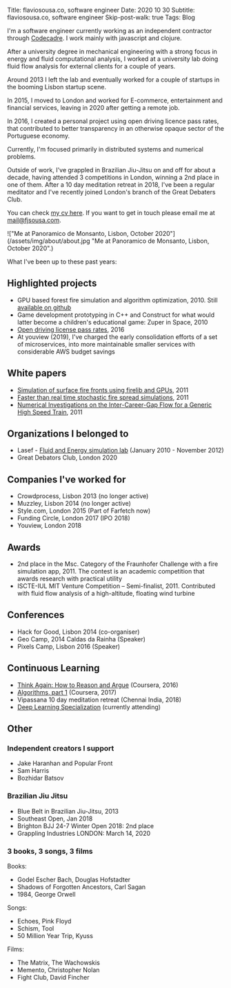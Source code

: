 Title: flaviosousa.co, software engineer
Date: 2020 10 30
Subtitle: flaviosousa.co, software engineer
Skip-post-walk: true
Tags: Blog

I'm a software engineer currently working as an independent contractor through [Codecadre](https://codecadre.ai). I work mainly with javascript and clojure.

After a university degree in mechanical engineering with a strong focus in energy and fluid computational analysis, I worked at a university lab doing fluid flow analysis for external clients for a couple of years.

Around 2013 I left the lab and eventually worked for a couple of startups in the booming Lisbon startup scene.

In 2015, I moved to London and worked for E-commerce, entertainment and financial services, leaving in 2020 after getting a remote job.


In 2016, I created a personal project using open driving licence pass rates, that contributed to better transparency in an otherwise opaque sector of the Portuguese economy.

Currently, I'm focused primarily in distributed systems and numerical problems.

Outside of work, I've grappled in Brazilian Jiu-Jitsu on and off for about a decade, having attended 3 competitions in London, winning a 2nd place in one of them. After a 10 day meditation retreat in 2018, I've been a regular meditator and I've recently joined London's branch of the Great Debaters Club.


You can check [my cv here](/assets/docs/cv_flavio_sousa.pdf). If you want to get in touch please email me at mail@fjsousa.com.


!["Me at Panoramico de Monsanto, Lisbon, October 2020"](/assets/img/about/about.jpg "Me at Panoramico de Monsanto, Lisbon, October 2020".)

What I've been up to these past years:

## Highlighted projects

- GPU based forest fire simulation and algorithm optimization, 2010. Still [available on github](https://github.com/fjsousa/cudaFGM)
- Game development prototyping in C++ and Construct for what would latter become a children's educational game: Zuper in Space, 2010
- [Open driving license pass rates](https://www.youtube.com/watch?v=fZm0paShVMw&feature=youtu.be), 2016
- At youview (2019), I've charged the early consolidation efforts of a set of microservices, into more maintainable smaller services with considerable AWS budget savings


## White papers

- [Simulation of surface fire fronts using firelib and GPUs](https://www.sciencedirect.com/science/article/pii/S1364815212001867), 2011
- [Faster than real time stochastic fire spread simulations](http://www.techscience.com/cmes/2012/v89n5_index.html), 2011
- [Numerical Investigations on the Inter-Career-Gap Flow for a Generic High Speed Train](http://www.ctresources.info/ccp/paper.html?id=6799), 2011

## Organizations I belonged to

- Lasef - [Fluid and Energy simulation lab](https://www.youtube.com/channel/UCWRrDVkYMj4LvLETyXrLg-g) (January 2010 - November 2012)
- Great Debators Club, London 2020

## Companies I've worked for

- Crowdprocess, Lisbon 2013 (no longer active)
- Muzzley, Lisbon 2014 (no longer active)
- Style.com, London 2015 (Part of Farfetch now)
- Funding Circle, London 2017 (IPO 2018)
- Youview, London 2018

## Awards

- 2nd place in the Msc. Category of the Fraunhofer Challenge with a fire simulation app, 2011. The contest is an academic competition that awards research with practical utility
- ISCTE-IUL MIT Venture Competition – Semi-finalist, 2011. Contributed with fluid flow analysis of a high-altitude, floating wind turbine

## Conferences

- Hack for Good, Lisbon 2014 (co-organiser)
- Geo Camp, 2014 Caldas da Rainha (Speaker)
- Pixels Camp, Lisbon 2016 (Speaker)

## Continuous Learning

- [Think Again: How to Reason and Argue](https://www.coursera.org/account/accomplishments/verify/BEX98SSBV3) (Coursera, 2016)
- [Algorithms, part 1](https://www.coursera.org/learn/algorithms-part1) (Coursera, 2017)
- Vipassana 10 day meditation retreat (Chennai India, 2018)
- [Deep Learning Specialization](https://www.coursera.org/specializations/deep-learning) (currently attending)

## Other

### Independent creators I support

- Jake Haranhan and Popular Front
- Sam Harris
- Bozhidar Batsov

### Brazilian Jiu Jitsu

- Blue Belt in Brazilian Jiu-Jitsu, 2013
- Southeast Open, Jan 2018
- Brighton BJJ 24-7 Winter Open 2018: 2nd place
- Grappling Industries LONDON: March 14, 2020

###  3 books, 3 songs, 3 films

Books:

- Godel Escher Bach, Douglas Hofstadter
- Shadows of Forgotten Ancestors, Carl Sagan
- 1984, George Orwell

Songs:

- Echoes, Pink Floyd
- Schism, Tool
- 50 Million Year Trip, Kyuss

Films:

- The Matrix, The Wachowskis
- Memento, Christopher Nolan
- Fight Club, David Fincher
